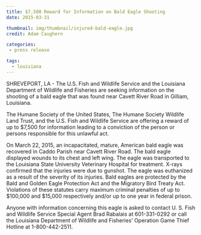```yaml
---
title: $7,500 Reward for Information on Bald Eagle Shooting
date: 2015-03-31

thumbnail: img/thumbnail/injured-bald-eagle.jpg
credit: Adam Caughern

categories:
 - press release

tags:
  - louisiana
---
```


SHREVEPORT, LA - The U.S. Fish and Wildlife Service and the Louisiana Department of Wildlife and Fisheries are seeking information on the shooting of a bald eagle that was found near Cavett River Road in Gilliam, Louisiana. 

The Humane Society of the United States, The Humane Society Wildlife Land Trust, and the U.S. Fish and Wildlife Service are offering a reward of up to $7,500 for information leading to a conviction of the person or persons responsible for this unlawful act.
<!--more-->
On March 22, 2015, an incapacitated, mature, American bald eagle was recovered in Caddo Parish near Cavett River Road. The bald eagle displayed wounds to its chest and left wing. The eagle was transported to the Louisiana State University Veterinary Hospital for treatment. X-rays confirmed that the injuries were due to gunshot. The eagle was euthanized as a result of the severity of its injuries. Bald eagles are protected by the Bald and Golden Eagle Protection Act and the Migratory Bird Treaty Act. Violations of these statutes carry maximum criminal penalties of up to $100,000 and $15,000 respectively and/or up to one year in federal prison.

Anyone with information concerning this eagle is asked to contact U. S. Fish and Wildlife Service Special Agent Brad Rabalais at 601-331-0292 or call the Louisiana Department of Wildlife and Fisheries’ Operation Game Thief Hotline at 1-800-442-2511.